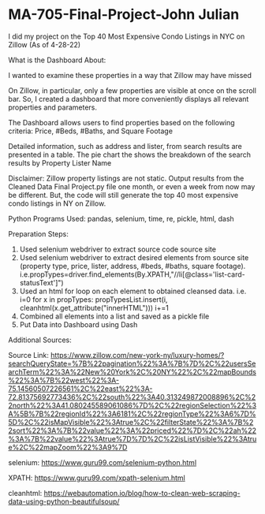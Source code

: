 # MA-705-Final-Project-John Julian
I did my project on the Top 40 Most Expensive Condo Listings in NYC on Zillow (As of 4-28-22)

What is the Dashboard About:

I wanted to examine these properties in a way that Zillow may have missed

On Zillow, in particular, only a few properties are visible at once on the scroll bar. So, I created a dashboard that more conveniently displays all relevant properties and parameters.

The Dashboard allows users to find properties based on the following criteria: 
Price, #Beds, #Baths, and Square Footage

Detailed information, such as address and lister, from search results are presented in a table.
The pie chart the shows the breakdown of the search results by Property Lister Name


Disclaimer: Zillow property listings are not static. Output results from the Cleaned Data Final Project.py file one month, or even a week from now may be different. But, the code will still generate the top 40 most expensive condo listings in NY on Zillow.

Python Programs Used: pandas, selenium, time, re, pickle, html, dash

Preparation Steps:
1. Used selenium webdriver to extract source code source site
2. Used selenium webdriver to extract desired elements from source site (property type, price, lister, address, #beds, #baths, square footage). i.e.propTypes=driver.find_elements(By.XPATH,"//li[@class='list-card-statusText']")
3. Used an html for loop on each element to obtained cleansed data. i.e. i=0
for x in propTypes:
    propTypesList.insert(i, cleanhtml(x.get_attribute("innerHTML")))
    i+=1
3. Combined all elements into a list and saved as a pickle file
4. Put Data into Dashboard using Dash

Additional Sources:

Source Link: https://www.zillow.com/new-york-ny/luxury-homes/?searchQueryState=%7B%22pagination%22%3A%7B%7D%2C%22usersSearchTerm%22%3A%22New%20York%2C%20NY%22%2C%22mapBounds%22%3A%7B%22west%22%3A-75.14560507226561%2C%22east%22%3A-72.81375692773436%2C%22south%22%3A40.313249872008896%2C%22north%22%3A41.080245589061086%7D%2C%22regionSelection%22%3A%5B%7B%22regionId%22%3A6181%2C%22regionType%22%3A6%7D%5D%2C%22isMapVisible%22%3Atrue%2C%22filterState%22%3A%7B%22sort%22%3A%7B%22value%22%3A%22priced%22%7D%2C%22ah%22%3A%7B%22value%22%3Atrue%7D%7D%2C%22isListVisible%22%3Atrue%2C%22mapZoom%22%3A9%7D

selenium:
https://www.guru99.com/selenium-python.html

XPATH:
https://www.guru99.com/xpath-selenium.html

cleanhtml:
https://webautomation.io/blog/how-to-clean-web-scraping-data-using-python-beautifulsoup/



  


